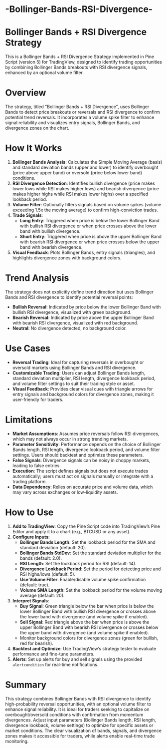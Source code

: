 # -Bollinger-Bands-RSI-Divergence-
# Bollinger Bands + RSI Divergence Strategy
This is a Bollinger Bands + RSI Divergence Strategy implemented in Pine Script (version 5) for TradingView, designed to identify trading opportunities by combining Bollinger Bands breakouts with RSI divergence signals, enhanced by an optional volume filter.

# Overview
The strategy, titled "Bollinger Bands + RSI Divergence", uses Bollinger Bands to detect price breakouts or reversals and RSI divergence to confirm potential trend reversals. It incorporates a volume spike filter to enhance signal reliability and visualizes entry signals, Bollinger Bands, and divergence zones on the chart.

# How It Works
1. **Bollinger Bands Analysis**: Calculates the Simple Moving Average (basis) and standard deviation bands (upper and lower) to identify overbought (price above upper band) or oversold (price below lower band) conditions.
2. **RSI Divergence Detection**: Identifies bullish divergence (price makes lower lows while RSI makes higher lows) and bearish divergence (price makes higher highs while RSI makes lower highs) over a specified lookback period.
3. **Volume Filter**: Optionally filters signals based on volume spikes (volume exceeding 1.5x the moving average) to confirm high-conviction trades.
4. **Trade Signals**:
   - **Long Entry**: Triggered when price is below the lower Bollinger Band with bullish RSI divergence or when price crosses above the lower band with bullish divergence.
   - **Short Entry**: Triggered when price is above the upper Bollinger Band with bearish RSI divergence or when price crosses below the upper band with bearish divergence.
5. **Visual Feedback**: Plots Bollinger Bands, entry signals (triangles), and highlights divergence zones with background colors.

# Trend Analysis
The strategy does not explicitly define trend direction but uses Bollinger Bands and RSI divergence to identify potential reversal points:
- **Bullish Reversal**: Indicated by price below the lower Bollinger Band with bullish RSI divergence, visualized with green background.
- **Bearish Reversal**: Indicated by price above the upper Bollinger Band with bearish RSI divergence, visualized with red background.
- **Neutral**: No divergence detected, no background color.

# Use Cases
- **Reversal Trading**: Ideal for capturing reversals in overbought or oversold markets using Bollinger Bands and RSI divergence.
- **Customizable Trading**: Users can adjust Bollinger Bands length, standard deviation multiplier, RSI length, divergence lookback period, and volume filter settings to suit their trading style or asset.
- **Visual Feedback**: Provides clear visual cues with triangle arrows for entry signals and background colors for divergence zones, making it user-friendly for traders.

# Limitations
- **Market Assumptions**: Assumes price reversals follow RSI divergences, which may not always occur in strong trending markets.
- **Parameter Sensitivity**: Performance depends on the choice of Bollinger Bands length, RSI length, divergence lookback period, and volume filter settings. Users should backtest and optimize these parameters.
- **False Signals**: Divergence signals can be noisy in choppy markets, leading to false entries.
- **Execution**: The script defines signals but does not execute trades automatically; users must act on signals manually or integrate with a trading platform.
- **Data Dependency**: Relies on accurate price and volume data, which may vary across exchanges or low-liquidity assets.

# How to Use
1. **Add to TradingView**: Copy the Pine Script code into TradingView’s Pine Editor and apply it to a chart (e.g., BTCUSD or any asset).
2. **Configure Inputs**:
   - **Bollinger Bands Length**: Set the lookback period for the SMA and standard deviation (default: 20).
   - **Bollinger Bands StdDev**: Set the standard deviation multiplier for the bands (default: 2.0).
   - **RSI Length**: Set the lookback period for RSI (default: 14).
   - **Divergence Lookback Period**: Set the period for detecting price and RSI highs/lows (default: 5).
   - **Use Volume Filter**: Enable/disable volume spike confirmation (default: true).
   - **Volume SMA Length**: Set the lookback period for the volume moving average (default: 20).
3. **Interpret Signals**:
   - **Buy Signal**: Green triangle below the bar when price is below the lower Bollinger Band with bullish RSI divergence or crosses above the lower band with divergence (and volume spike if enabled).
   - **Sell Signal**: Red triangle above the bar when price is above the upper Bollinger Band with bearish RSI divergence or crosses below the upper band with divergence (and volume spike if enabled).
   - Monitor background colors for divergence zones (green for bullish, red for bearish).
4. **Backtest and Optimize**: Use TradingView’s strategy tester to evaluate performance and fine-tune parameters.
5. **Alerts**: Set up alerts for buy and sell signals using the provided `alertcondition` for real-time notifications.

# Summary
This strategy combines Bollinger Bands with RSI divergence to identify high-probability reversal opportunities, with an optional volume filter to enhance signal reliability. It is ideal for traders seeking to capitalize on overbought/oversold conditions with confirmation from momentum divergences. Adjust input parameters (Bollinger Bands length, RSI length, divergence lookback, volume settings) to optimize for specific assets or market conditions. The clear visualization of bands, signals, and divergence zones makes it accessible for traders, while alerts enable real-time trade monitoring.
